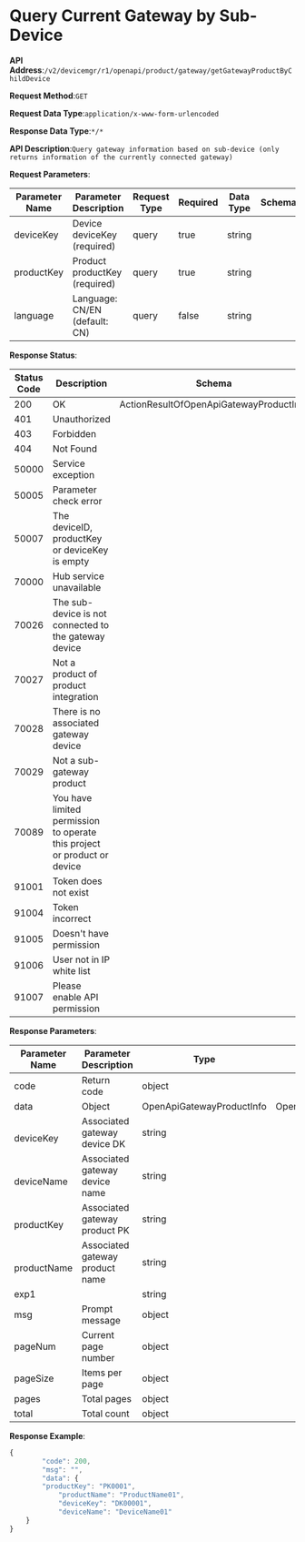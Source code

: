 # Query Current Gateway by Sub-Device


**API Address**:`/v2/devicemgr/r1/openapi/product/gateway/getGatewayProductByChildDevice`


**Request Method**:`GET`


**Request Data Type**:`application/x-www-form-urlencoded`


**Response Data Type**:`*/*`

**API Description**:`Query gateway information based on sub-device (only returns information of the currently connected gateway)`


**Request Parameters**:


| Parameter Name | Parameter Description                  | Request Type | Required | Data Type | Schema |
| -------------- | -------------------------------------- | ------------ | -------- | --------- | ------ |
| deviceKey      | Device deviceKey (required)            | query        | true     | string    |        |
| productKey     | Product productKey (required)          | query        | true     | string    |        |
| language       | Language: CN/EN (default: CN)          | query        | false    | string    |        |


**Response Status**:


| Status Code | Description                                                  | Schema                                  |
| ----------- | ------------------------------------------------------------ | --------------------------------------- |
| 200         | OK                                                           | ActionResultOfOpenApiGatewayProductInfo |
| 401         | Unauthorized                                                 |                                         |
| 403         | Forbidden                                                    |                                         |
| 404         | Not Found                                                    |                                         |
| 50000       | Service exception                                            |                                         |
| 50005       | Parameter check error                                        |                                         |
| 50007       | The deviceID, productKey or deviceKey is empty               |                                         |
| 70000       | Hub service unavailable                                      |                                         |
| 70026       | The sub-device is not connected to the gateway device        |                                         |
| 70027       | Not a product of product integration                         |                                         |
| 70028       | There is no associated gateway device                        |                                         |
| 70029       | Not a sub-gateway product                                    |                                         |
| 70089       | You have limited permission to operate this project or product or device |                                         |
| 91001       | Token does not exist                                         |                                         |
| 91004       | Token incorrect                                              |                                         |
| 91005       | Doesn't have permission                                      |                                         |
| 91006       | User not in IP white list                                    |                                         |
| 91007       | Please enable API permission                                 |                                         |


**Response Parameters**:


| Parameter Name         | Parameter Description           | Type                      | Schema                    |
| ---------------------- | ------------------------------- | ------------------------- | ------------------------- |
| code                   | Return code                     | object                    |                           |
| data                   | Object                          | OpenApiGatewayProductInfo | OpenApiGatewayProductInfo |
| &emsp;&emsp;deviceKey  | Associated gateway device DK    | string                    |                           |
| &emsp;&emsp;deviceName | Associated gateway device name  | string                    |                           |
| &emsp;&emsp;productKey | Associated gateway product PK   | string                    |                           |
| &emsp;&emsp;productName| Associated gateway product name | string                    |                           |
| exp1                   |                                 | string                    |                           |
| msg                    | Prompt message                  | object                    |                           |
| pageNum                | Current page number             | object                    |                           |
| pageSize               | Items per page                  | object                    |                           |
| pages                  | Total pages                     | object                    |                           |
| total                  | Total count                     | object                    |                           |


**Response Example**:
```javascript
{
        "code": 200,
        "msg": "",
        "data": {
        "productKey": "PK0001",
            "productName": "ProductName01",
            "deviceKey": "DK00001",
            "deviceName": "DeviceName01"
    }
}
```
